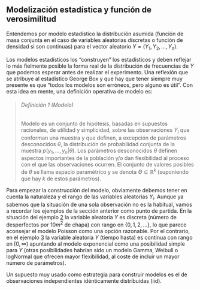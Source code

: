 ## Modelización estadística y función de verosimilitud


Entendemos por modelo estadístico la distribución asumida (función de masa conjunta en el caso de variables aleatorias discretas o función de densidad si son continuas) para el vector aleatorio $Y = (Y_1,Y_2,\ldots,Y_n)$.

Los modelos estadísticos los “construyen” los estadísticos y deben reflejar lo más fielmente posible la forma real de la distribución de frecuencias de $Y$ que podemos esperar antes de realizar el experimento. Una reflexión que se atribuye al estadístico George Box y que hay que tener siempre muy presente es que “todos los modelos son erróneos, pero alguno es útil”. Con esta idea en mente, una definición operativa de modelo es:

>###### Definición 1 (Modelo)
>Modelo es un conjunto de hipótesis, basadas en supuestos racionales, de utilidad y simplicidad, sobre las observaciones $Y_i$ que conforman una muestra y que definen, a excepción de parámetros desconocidos $\theta$, la distribución de probabilidad conjunta de la muestra $p(y_1,\ldots,y_n | \theta)$. Los parámetros desconocidos $\theta$ definen aspectos importantes de la población y/o dan flexibilidad al proceso con el que las observaciones ocurren. El conjunto de valores posibles de $\theta$ se llama espacio paramétrico y se denota $\Theta \subseteq \mathbb{R}^k$ (suponiendo que hay $k$ de estos parámetros).

Para empezar la construcción del modelo, obviamente debemos tener en cuenta la naturaleza y el rango de las variables aleatorias $Y_i$. Aunque ya sabemos que la situación de una sola observación no es la habitual, vamos a recordar los ejemplos de la sección anterior como punto de partida. En la situación del ejemplo [2](03_Bayes_variables_aleatorias_discretas.md#ejemplo-2) la variable aleatoria $Y$ es discreta (número de desperfectos por $10 m^2$ de chapa) con rango en $\{0,1,2,\ldots\}$, lo que parece aconsejar el modelo Poisson como una opción razonable. Por el contrario, en el ejemplo [3](04_Bayes_variables_continuas.md#ejemplo-3) la variable aleatoria $Y$ (tiempo hasta) es continua con rango en $[0,\infty)$ apuntando al modelo exponencial como una posibilidad simple para $Y$ (otras posibilidades habrían sido un modelo Gamma, Weibull o logNormal que ofrecen mayor flexibilidad, al coste de incluir un mayor número de parámetros).

Un supuesto muy usado como estrategia para construir modelos es el de observaciones independientes idénticamente distribuidas (iid).

